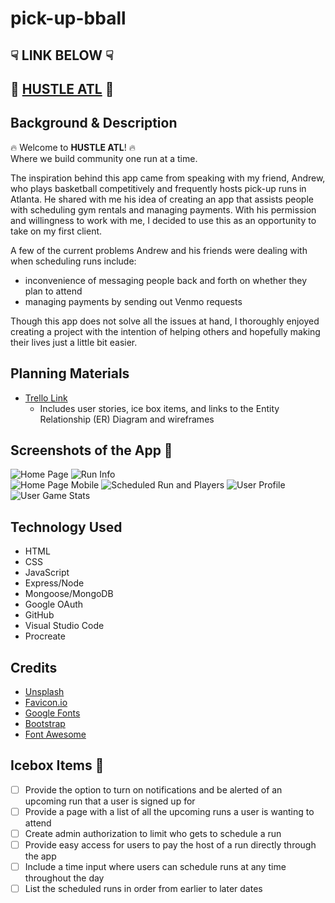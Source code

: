 # pick-up-bball

## ☟ LINK BELOW ☟
## 🏀 [HUSTLE ATL](https://pick-up-bball.fly.dev/) 🏀

## Background & Description
🔥 Welcome to **HUSTLE ATL**! 🔥<br /> 
Where we build community one run at a time. 

The inspiration behind this app came from speaking with my friend, Andrew, who plays basketball competitively and frequently hosts pick-up runs in Atlanta. He shared with me his idea of creating an app that assists people with scheduling gym rentals and managing payments. With his permission and willingness to work with me, I decided to use this as an opportunity to take on my first client.

A few of the current problems Andrew and his friends were dealing with when scheduling runs include:
  - inconvenience of messaging people back and forth on whether they plan to attend
  - managing payments by sending out Venmo requests

Though this app does not solve all the issues at hand, I thoroughly enjoyed creating a project with the intention of helping others and hopefully making their lives just a little bit easier.

## Planning Materials
- [Trello Link](https://trello.com/b/4ZJCWAd6/pick-up-bball) 
  - Includes user stories, ice box items, and links to the Entity Relationship (ER) Diagram and wireframes

## Screenshots of the App 📸
![Home Page](./public/images/home%20page.png)
![Run Info](./public/images/run2.png)<br />
![Home Page Mobile](./public/images/homepagemobile.PNG)
![Scheduled Run and Players](./public/images/run.PNG)
![User Profile](./public/images/userprofile.PNG)
![User Game Stats](./public/images/gamestats.PNG)

## Technology Used
  - HTML
  - CSS
  - JavaScript
  - Express/Node
  - Mongoose/MongoDB
  - Google OAuth
  - GitHub
  - Visual Studio Code
  - Procreate

## Credits
- [Unsplash](https://unsplash.com/)
- [Favicon.io](https://favicon.io/)
- [Google Fonts](https://fonts.google.com/)
- [Bootstrap](https://getbootstrap.com/)
- [Font Awesome](https://fontawesome.com/)

## Icebox Items 🧊
  - [ ] Provide the option to turn on notifications and be alerted of an upcoming run that a user is signed up for
  - [ ] Provide a page with a list of all the upcoming runs a user is wanting to attend
  - [ ] Create admin authorization to limit who gets to schedule a run
  - [ ] Provide easy access for users to pay the host of a run directly through the app
  - [ ] Include a time input where users can schedule runs at any time throughout the day
  - [ ] List the scheduled runs in order from earlier to later dates